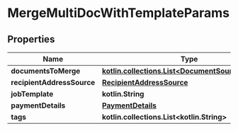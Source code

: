 
# MergeMultiDocWithTemplateParams

## Properties
| Name | Type | Description | Notes |
| ------------ | ------------- | ------------- | ------------- |
| **documentsToMerge** | [**kotlin.collections.List&lt;DocumentSourceIdentifier&gt;**](DocumentSourceIdentifier.md) |  |  |
| **recipientAddressSource** | [**RecipientAddressSource**](RecipientAddressSource.md) |  |  |
| **jobTemplate** | **kotlin.String** |  |  |
| **paymentDetails** | [**PaymentDetails**](PaymentDetails.md) |  |  |
| **tags** | **kotlin.collections.List&lt;kotlin.String&gt;** |  |  [optional] |



